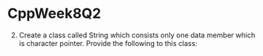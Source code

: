 # CppWeek8Q2
2. Create a class called String which consists only one data member which is character pointer. Provide the following to this class:
